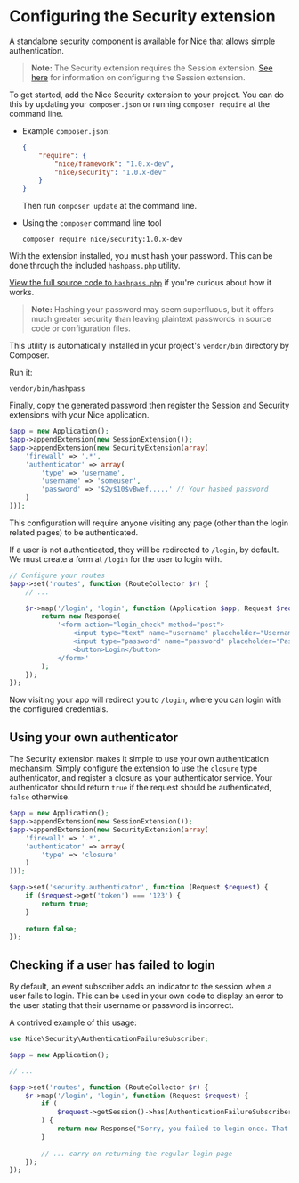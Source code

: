 Configuring the Security extension
==================================

A standalone security component is available for Nice that allows simple authentication.

> **Note:** The Security extension requires the Session extension. [See here](sessions.md) for information on 
configuring the Session extension.

To get started, add the Nice Security extension to your project. You can do this by updating your `composer.json` or
running `composer require` at the command line.

*   Example `composer.json`:

    ```json
    {
        "require": {
            "nice/framework": "1.0.x-dev",
            "nice/security": "1.0.x-dev"
        }
    }
    ```
    
    Then run `composer update` at the command line.
    

*   Using the `composer` command line tool

    ```
    composer require nice/security:1.0.x-dev
    ```


With the extension installed, you must hash your password. This can be done through the included `hashpass.php`
utility.

[View the full source code to `hashpass.php`](https://github.com/nice-php/security/blob/master/bin/hashpass.php)
if you're curious about how it works.

> **Note:** Hashing your password may seem superfluous, but it offers much greater security than leaving plaintext
  passwords in source code or configuration files.

This utility is automatically installed in your project's `vendor/bin` directory by Composer.

Run it:

```
vendor/bin/hashpass
```

Finally, copy the generated password then register the Session and Security extensions with your Nice application.

```php
$app = new Application();
$app->appendExtension(new SessionExtension());
$app->appendExtension(new SecurityExtension(array(
    'firewall' => '.*',
    'authenticator' => array(
        'type' => 'username',
        'username' => 'someuser',
        'password' => '$2y$10$vBwef.....' // Your hashed password
    )
)));
```

This configuration will require anyone visiting any page (other than the login related pages) to be authenticated.

If a user is not authenticated, they will be redirected to `/login`, by default. We must create a form at `/login` for
the user to login with.

```php
// Configure your routes
$app->set('routes', function (RouteCollector $r) {
    // ...

    $r->map('/login', 'login', function (Application $app, Request $request) {
        return new Response(
            '<form action="login_check" method="post">
                <input type="text" name="username" placeholder="Username" />
                <input type="password" name="password" placeholder="Password" />
                <button>Login</button>
            </form>'
        );
    });
});
```

Now visiting your app will redirect you to `/login`, where you can login with the configured credentials.


Using your own authenticator
----------------------------

The Security extension makes it simple to use your own authentication mechansim. Simply configure the extension to use
the `closure` type authenticator, and register a closure as your authenticator service. Your authenticator should return
`true` if the request should be authenticated, `false` otherwise.

```php
$app = new Application();
$app->appendExtension(new SessionExtension());
$app->appendExtension(new SecurityExtension(array(
    'firewall' => '.*',
    'authenticator' => array(
        'type' => 'closure'    
    )
)));

$app->set('security.authenticator', function (Request $request) {
    if ($request->get('token') === '123') {
        return true;
    }
    
    return false;
});
```


Checking if a user has failed to login
--------------------------------------

By default, an event subscriber adds an indicator to the session when a user fails to login. This can be used in
your own code to display an error to the user stating that their username or password is incorrect.

A contrived example of this usage:

```php
use Nice\Security\AuthenticationFailureSubscriber;

$app = new Application();

// ...

$app->set('routes', function (RouteCollector $r) {
    $r->map('/login', 'login', function (Request $request) {
        if (
            $request->getSession()->has(AuthenticationFailureSubscriber::AUTHENTICATION_ERROR)
        ) {
            return new Response("Sorry, you failed to login once. That's all we can allow.");
        }
        
        // ... carry on returning the regular login page
    });
});
```
